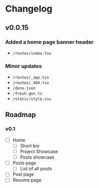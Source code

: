 # Changelog

## v0.0.15

### Added a home page banner header
  - `/routes/index.tsx`

### Minor updates
  - `/routes/_app.tsx`
  - `/routes/_404.tsx`
  - `/deno.json`
  - `/fresh.gen.ts`
  - `/static/style.css`

## Roadmap

### v0.1

- [ ] Home
  - [ ] Short bio
  - [ ] Project Showcase
  - [ ] Posts showcase
- [ ] Posts page
  - [ ] List of all posts
- [ ] Post page
- [ ] Resume page
